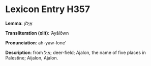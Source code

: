 # Lexicon Entry H357

**Lemma**: אַיָּלוֹן

**Transliteration (xlit)**: ʼAyâlôwn

**Pronunciation**: ah-yaw-lone'

**Description**:
from אַיָּל; deer-field; Ajalon, the name of five places in Palestine; Aijalon, Ajalon.

